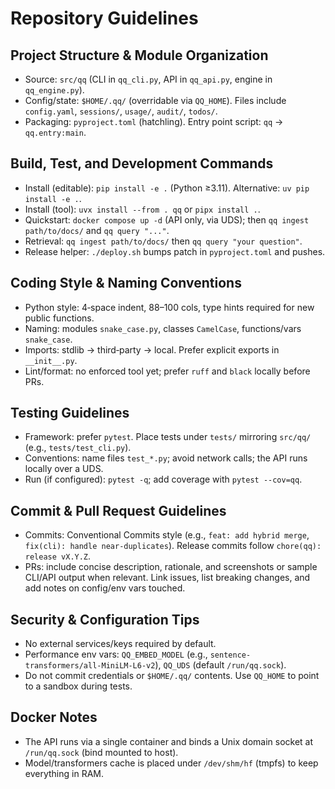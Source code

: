 # Repository Guidelines

## Project Structure & Module Organization
- Source: `src/qq` (CLI in `qq_cli.py`, API in `qq_api.py`, engine in `qq_engine.py`).
- Config/state: `$HOME/.qq/` (overridable via `QQ_HOME`). Files include `config.yaml`, `sessions/`, `usage/`, `audit/`, `todos/`.
- Packaging: `pyproject.toml` (hatchling). Entry point script: `qq` → `qq.entry:main`.

## Build, Test, and Development Commands
- Install (editable): `pip install -e .` (Python ≥3.11). Alternative: `uv pip install -e .`.
- Install (tool): `uvx install --from . qq` or `pipx install .`.
- Quickstart: `docker compose up -d` (API only, via UDS); then `qq ingest path/to/docs/` and `qq query "..."`.
- Retrieval: `qq ingest path/to/docs/` then `qq query "your question"`.
- Release helper: `./deploy.sh` bumps patch in `pyproject.toml` and pushes.

## Coding Style & Naming Conventions
- Python style: 4‑space indent, 88–100 cols, type hints required for new public functions.
- Naming: modules `snake_case.py`, classes `CamelCase`, functions/vars `snake_case`.
- Imports: stdlib → third‑party → local. Prefer explicit exports in `__init__.py`.
- Lint/format: no enforced tool yet; prefer `ruff` and `black` locally before PRs.

## Testing Guidelines
- Framework: prefer `pytest`. Place tests under `tests/` mirroring `src/qq/` (e.g., `tests/test_cli.py`).
- Conventions: name files `test_*.py`; avoid network calls; the API runs locally over a UDS.
- Run (if configured): `pytest -q`; add coverage with `pytest --cov=qq`.

## Commit & Pull Request Guidelines
- Commits: Conventional Commits style (e.g., `feat: add hybrid merge`, `fix(cli): handle near-duplicates`). Release commits follow `chore(qq): release vX.Y.Z`.
- PRs: include concise description, rationale, and screenshots or sample CLI/API output when relevant. Link issues, list breaking changes, and add notes on config/env vars touched.

## Security & Configuration Tips
- No external services/keys required by default.
- Performance env vars: `QQ_EMBED_MODEL` (e.g., `sentence-transformers/all-MiniLM-L6-v2`), `QQ_UDS` (default `/run/qq.sock`).
- Do not commit credentials or `$HOME/.qq/` contents. Use `QQ_HOME` to point to a sandbox during tests.

## Docker Notes
- The API runs via a single container and binds a Unix domain socket at `/run/qq.sock` (bind mounted to host).
- Model/transformers cache is placed under `/dev/shm/hf` (tmpfs) to keep everything in RAM.
